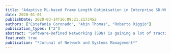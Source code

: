 ```yaml
---
title: "Adaptive ML-based Frame Length Optimisation in Enterprise SD-WLANs"
date: 2020-01-01
publishDate: 2020-03-14T16:09:21.217345Z
authors: ["Estefania Coronado", "Abin Thomas", "Roberto Riggio"]
publication_types: ["2"]
abstract: "Software-Defined Networking (SDN) is gaining a lot of traction in wireless systems with several practical implementations and numerous proposals being made. Despite instigating a shift from monolithic network architectures towards more modulated operations, automated network management requires the ability to extract, utilise and improve knowledge over time. Beyond simply scrutinizing data, Machine Learning (ML) is evolving from a simple tool applied in networking to an active component in what is known as Knowledge-Defined Networking (KDN). This work discusses the inclusion of ML techniques in the specific case of Software-Defined Wireless Local Area Networks (SD-WLANs), paying particular attention to the frame length optimization problem. With this in mind, we propose an adaptive ML-based approach for frame size selection on a per-user basis by taking into account both specific channel conditions and global performance indicators. By relying on standard frame aggregation mechanisms, the model can be seamlessly embedded into any Enterprise SD-WLAN by obtaining the data needed from the control plane, and then returning the output back to this in order to efficiently adapt the frame size to the needs of each user. Our approach has been gauged by analysing a multitude of scenarios, with the results showing an average improvement of 18.36% in goodput over standard aggregation mechanisms."
featured: true
publication: "*Jorunal of Network and Systems Management*"
---
```


